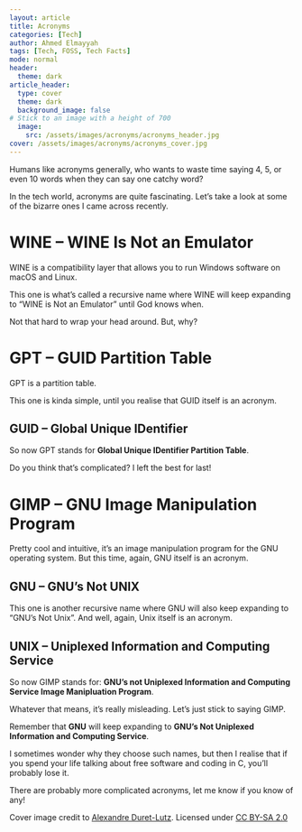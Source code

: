 ```yaml
---
layout: article
title: Acronyms 
categories: [Tech]
author: Ahmed Elmayyah
tags: [Tech, FOSS, Tech Facts]
mode: normal 
header:
  theme: dark
article_header:
  type: cover 
  theme: dark
  background_image: false
# Stick to an image with a height of 700
  image:
    src: /assets/images/acronyms/acronyms_header.jpg
cover: /assets/images/acronyms/acronyms_cover.jpg
---
```


Humans like acronyms generally, who wants to waste time saying 4, 5, or even 10 words when they can say one catchy word?

In the tech world, acronyms are quite fascinating. Let’s take a look at some of the bizarre ones I came across recently.
<!--more-->

# WINE – WINE Is Not an Emulator

WINE is a compatibility layer that allows you to run Windows software on macOS and Linux.

This one is what’s called a recursive name where WINE will keep expanding to “WINE is Not an Emulator” until God knows when.

Not that hard to wrap your head around. But, why?

# GPT – GUID Partition Table

GPT is a partition table.

This one is kinda simple, until you realise that GUID itself is an acronym.

## GUID – Global Unique IDentifier

So now GPT stands for **Global Unique IDentifier Partition Table**.

Do you think that’s complicated? I left the best for last!

# GIMP – GNU Image Manipulation Program

Pretty cool and intuitive, it’s an image manipulation program for the GNU operating system. But this time, again, GNU itself is an acronym.

## GNU – GNU’s Not UNIX

This one is another recursive name where GNU will also keep expanding to “GNU’s Not Unix”. And well, again, Unix itself is an acronym.

## UNIX – Uniplexed Information and Computing Service

So now GIMP stands for: **GNU’s not Uniplexed Information and Computing Service Image Manipluation Program**.

Whatever that means, it’s really misleading. Let’s just stick to saying GIMP.

Remember that **GNU** will keep expanding to **GNU’s Not Uniplexed Information and Computing Service**.

I sometimes wonder why they choose such names, but then I realise that if you spend your life talking about free software and coding in C, you’ll probably lose it.

There are probably more complicated acronyms, let me know if you know of any!

Cover image credit to [Alexandre Duret-Lutz](https://www.flickr.com/photos/gadl/288607676).
Licensed under [CC BY-SA 2.0](https://creativecommons.org/licenses/by-sa/2.0/)

